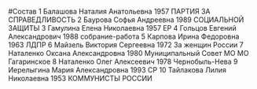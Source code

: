 #Состав
1 Балашова Наталия Анатольевна 1957 ПАРТИЯ ЗА СПРАВЕДЛИВОСТЬ
2 Баурова Софья Андреевна 1989 СОЦИАЛЬНОЙ ЗАЩИТЫ
3 Гамулина Елена Николаевна 1957 ЕР
4 Гольцов Евгений Александрович 1988 собрание-работа
5 Карпова Ирина Федоровна 1963 ЛДПР
6 Майзель Виктория Сергеевна 1972 За женщин России
7 Наталенко Оксана Александровна 1980 Муниципальный Совет МО МО Гагаринское
8 Наталенко Олег Алексеевич 1978 Чернобыль-Нева
9 Иерелыгина Мария Александровна 1993 СР
10 Тайлакова Лилия Николаевна 1953 КОММУНИСТЫ РОССИИ
